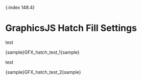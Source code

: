 {:index 148.4}

# GraphicsJS Hatch Fill Settings

test

{sample}GFX\_hatch\_test\_1{sample}

test

{sample}GFX\_hatch\_test\_2{sample}
